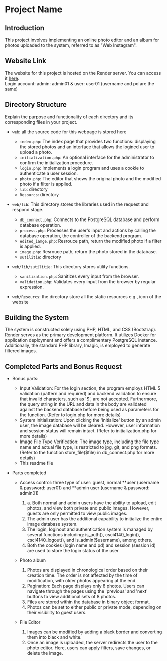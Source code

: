 # Project Name

## Introduction
This project involves implementing an online photo editor and an album for photos uploaded to the system, referred to as "Web Instagram". 

## Website Link
The website for this project is hosted on the Render server. You can access it [here](<https://one155143402-csci4140.onrender.com/index.php>). <br />
Login account: admin: admin01 & user: user01 (username and pd are the same)

## Directory Structure
Explain the purpose and functionality of each directory and its corresponding files in your project.

- `web`: all the source code for this webpage is stored here
  - `index.php`: The index page that provides two functions: displaying the stored photos and an interface that allows the logined user to upload a photo.
  - `initialization.php`: An optional interface for the administrator to confirm the initialization procedure.
  - `login.php`: Implements a login program and uses a cookie to authenticate a user session.
  - `photo.php`:  The editor that shows the original photo and the modified photo if a filter is applied.
  - `lib`: directory
  - `Resourcs`: directory

  
- `web/lib`: This directory stores the libraries used in the request and respond stage.
  - `db_connect.php`: Connects to the PostgreSQL database and perform database operation.
  - `process.php`: Processes the user's input and actions by calling the database operation, the controller of the backend program.
  - `edited_iamge.php`: Resrouce path, return the modified photo if a filter is applied.
  - `image.php`: Resrouce path, return the photo stored in the database.
  - `sutilitie`: directory
  
- `web/lib/sutilitie`: This directory stores utility functions.
  - `sanitization.php`: Sanitizes every input from the browser.
  - `validation.php`: Validates every input from the browser by regular expression.

- `web/Resourcs`: the directory store all the static resources e.g., icon of the website 

## Building the System
The system is constructed solely using PHP, HTML, and CSS (Bootstrap). Render serves as the primary development platform. It utilizes Docker for application deployment and offers a complimentary PostgreSQL instance. Additionally, the standard PHP library, Imagic, is employed to generate filtered images.




## Completed Parts and Bonus Request
- Bonus parts: 
  - Input Validation: For the login section, the program employs HTML 5 validation (pattern and required) and backend validation to ensure that invalid characters, such as '$', are not accepted. Furthermore, the query string in the URL and data in the body are validated against the backend database before being used as parameters for the function. (Refer to login.php for more details)
  - System Initialization: Upon clicking the 'initialize' button by an admin user, the image database will be cleared. However, user information and session status will remain intact. (Refer to initialization.php for more details)
  - Image File Type Verification: The image type, including the file type name and actual file type, is restricted to jpg, git, and png formats. (Refer to the function store_file($file) in db_connect.php for more details)
  - This readme file

- Parts completed
  - Access control: three type of user: guest, normal **user (username & password: user01)  and **admin user (username & password: admin01)  <br />
    1. a. Both normal and admin users have the ability to upload, edit photos, and view both private and public images. However, guests are only permitted to view public images.  <br />
    2.  The admin user has the additional capability to initialize the entire image database system.  <br />
    3. The login, loginout and authentication system is managed by several functions including: is_auth(), csci4140_login(), csci4140_logout(), and is_admin($username), among others. <br />
    4. Both the cookies (login name and pd) and session (session id) are used to store the login status of the user

  - Photo album  <br />
    1. Photos are displayed in chronological order based on their creation time. The order is not affected by the time of modification, with older photos appearing at the end. <br />
    2. Pagination: Each page displays only 8 photos. Users can navigate through the pages using the 'previous' and 'next' buttons to view additional sets of 8 photos. <br />
    3. Files are stored within the database in binary object format. <br />
    4. Photos can be set to either public or private mode, depending on their visibility to guest users. <br />
  
  - File Editor  <br />
    1. Images can be modified by adding a black border and converting them into black and white.  <br />
    2. Once an image is uploaded, the server redirects the user to the photo editor. Here, users can apply filters, save changes, or delete the image. <br />




